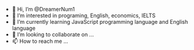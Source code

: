 - 👋 Hi, I’m @DreamerNum1
- 👀 I’m interested in programing, English, economics, IELTS
- 🌱 I’m currently learning JavaScript programming language and English language
- 💞️ I’m looking to collaborate on ...
- 📫 How to reach me ...

<!---
DreamerNum1/DreamerNum1 is a ✨ special ✨ repository because its `README.md` (this file) appears on your GitHub profile.
You can click the Preview link to take a look at your changes.
--->
